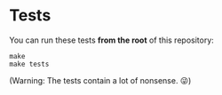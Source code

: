 # Tests

You can run these tests **from the root** of this repository:

```
make
make tests
```

(Warning: The tests contain a lot of nonsense. 😜)
